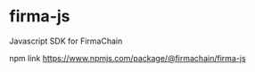 # firma-js
Javascript SDK for FirmaChain

npm link
https://www.npmjs.com/package/@firmachain/firma-js
